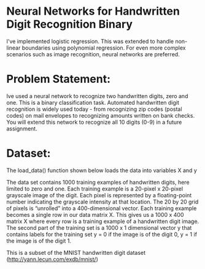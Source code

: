 # Neural Networks for Handwritten Digit Recognition Binary

I've implemented logistic regression. This was extended to handle non-linear boundaries using polynomial regression. For even more complex scenarios such as image recognition, neural networks are preferred.


# Problem Statement:

Ive used a neural network to recognize two handwritten digits, zero and one. This is a binary classification task. Automated handwritten digit recognition is widely used today - from recognizing zip codes (postal codes) on mail envelopes to recognizing amounts written on bank checks. You will extend this network to recognize all 10 digits (0-9) in a future assignment.



# Dataset:

The load_data() function shown below loads the data into variables X and y

The data set contains 1000 training examples of handwritten digits, here limited to zero and one.
Each training example is a 20-pixel x 20-pixel grayscale image of the digit.
Each pixel is represented by a floating-point number indicating the grayscale intensity at that location.
The 20 by 20 grid of pixels is “unrolled” into a 400-dimensional vector.
Each training example becomes a single row in our data matrix X.
This gives us a 1000 x 400 matrix X where every row is a training example of a handwritten digit image. 
The second part of the training set is a 1000 x 1 dimensional vector y that contains labels for the training set
y = 0 if the image is of the digit 0, y = 1 if the image is of the digit 1.

This is a subset of the MNIST handwritten digit dataset (http://yann.lecun.com/exdb/mnist/)
